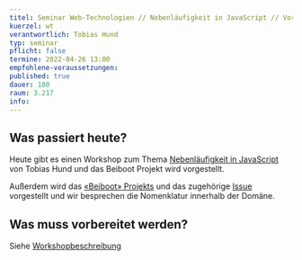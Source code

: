 ```yaml
---
titel: Seminar Web-Technologien // Nebenläufigkeit in JavaScript // Vorstellung Beiboot Projekt
kuerzel: wt
verantwortlich: Tobias Hund
typ: seminar
pflicht: false
termine: 2022-04-26 13:00
empfohlene-voraussetzungen: 
published: true
dauer: 180
raum: 3.217
info: 
---
```



## Was passiert heute?
Heute gibt es einen Workshop zum Thema [Nebenläufigkeit in JavaScript](https://th-koeln.github.io/mi-master-wtw/workshops/2022/async-js/index/) von Tobias Hund und das Beiboot Projekt wird vorgestellt.

Außerdem wird das [«Beiboot» Projekts](https://classroom.github.com/a/c06cQVUX) und das zugehörige [Issue](https://github.com/mi-classroom/mi-master-wt-beiboot-2022/issues/1) vorgestellt und wir besprechen die Nomenklatur innerhalb der Domäne.

## Was muss vorbereitet werden?
Siehe [Workshopbeschreibung](https://th-koeln.github.io/mi-master-wtw/workshops/2022/async-js/index/)


